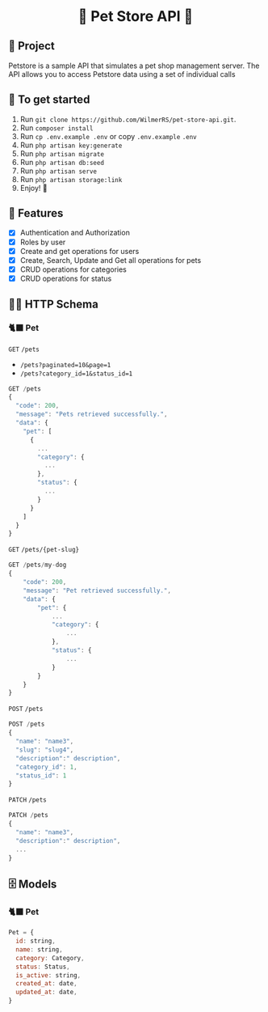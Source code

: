 [//]: # (<div align="center">)

[//]: # (    <h1><img src="https://github.com/WilmerRS/citix-shf-frontend/blob/main/src/assets/logo-x.png?raw=true" width="60"/></h1>)

[//]: # (</div>)

<h1 style="margin-top:10px;" align="center"> 🐰
  <strong>  Pet Store API </strong> 🐾
</h1>

## 🐙 Project

Petstore is a sample API that simulates a pet shop management server. The API allows you to access
Petstore data using a set of individual calls

## 🐋 To get started

1. Run `git clone https://github.com/WilmerRS/pet-store-api.git`.
2. Run `composer install`
3. Run `cp .env.example .env` or copy `.env.example` `.env`
4. Run `php artisan key:generate`
5. Run `php artisan migrate`
6. Run `php artisan db:seed`
7. Run `php artisan serve`
8. Run `php artisan storage:link`
9. Enjoy! 🎊

## 🐣 Features

- [x] Authentication and Authorization 
- [x] Roles by user
- [x] Create and get operations for users
- [x] Create, Search, Update and Get all operations for pets
- [x] CRUD operations for categories
- [x] CRUD operations for status

## 🐻‍❄️ HTTP Schema

### 🐈‍⬛ Pet
`GET` `/pets`
- `/pets?paginated=10&page=1`
- `/pets?category_id=1&status_id=1`
```javascript
GET /pets
{
  "code": 200,
  "message": "Pets retrieved successfully.",
  "data": {
    "pet": [
      {
        ...
        "category": {
          ...
        },
        "status": {
          ...
        }
      }
    ]
  }
}
```

`GET` `/pets/{pet-slug}`
```javascript
GET /pets/my-dog
{
    "code": 200,
    "message": "Pet retrieved successfully.",
    "data": {
        "pet": {
            ...
            "category": {
                ...
            },
            "status": {
                ...
            }
        }
    }
}
```

`POST` `/pets`
```javascript
POST /pets
{
  "name": "name3",
  "slug": "slug4",
  "description":" description",
  "category_id": 1,
  "status_id": 1
}
```

`PATCH` `/pets`
```javascript
PATCH /pets
{
  "name": "name3",
  "description":" description",
  ...
}
```

## 🗄️ Models

### 🐈‍⬛ Pet

```javascript
Pet = {
  id: string,
  name: string,
  category: Category,
  status: Status,
  is_active: string,
  created_at: date,
  updated_at: date,
}
```
